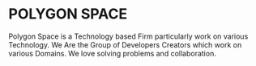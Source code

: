 # POLYGON SPACE 
Polygon Space is a Technology based Firm particularly work on various Technology.
We Are the Group of Developers Creators which work on various Domains.
We love solving problems and collaboration.

